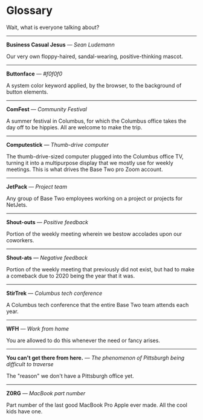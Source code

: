 # Glossary

Wait, what is everyone talking about?

---

**Business Casual Jesus** &mdash; _Sean Ludemann_

Our very own floppy-haired, sandal-wearing, positive-thinking mascot.

---

**Buttonface** &mdash; _#f0f0f0_

A system color keyword applied, by the browser, to the background of button
elements.

---

**ComFest** &mdash; _Community Festival_

A summer festival in Columbus, for which the Columbus office takes the day off
to be hippies. All are welcome to make the trip.

---

**Computestick** &mdash; _Thumb-drive computer_

The thumb-drive-sized computer plugged into the Columbus office TV, turning it
into a multipurpose display that we mostly use for weekly meetings. This is what drives the Base Two pro Zoom account.

---

**JetPack** &mdash; _Project team_

Any group of Base Two employees working on a project or projects for NetJets.

---

**Shout-outs** &mdash; _Positive feedback_

Portion of the weekly meeting wherein we bestow accolades upon our coworkers.

---

**Shout-ats** &mdash; _Negative feedback_

Portion of the weekly meeting that previously did not exist, but had to make a comeback due to 2020 being the year that it was.

---

**StirTrek** &mdash; _Columbus tech conference_

A Columbus tech conference that the entire Base Two team attends each year.

---

**WFH** &mdash; _Work from home_

You are allowed to do this whenever the need or fancy arises.

---

**You can't get there from here.** &mdash; _The phenomenon of Pittsburgh being
difficult to traverse_

The "reason" we don't have a Pittsburgh office yet.

---

**Z0RG** &mdash; _MacBook part number_

Part number of the last good MacBook Pro Apple ever made. All the cool kids
have one.

